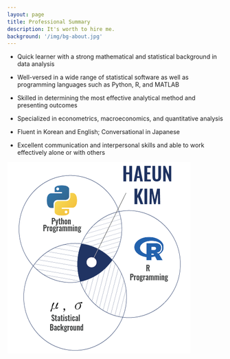 ```yaml
---
layout: page
title: Professional Summary
description: It's worth to hire me.
background: '/img/bg-about.jpg'
---
```


- Quick learner with a strong mathematical and statistical background in data analysis

- Well-versed in a wide range of statistical software as well as programming languages such as Python, R, and MATLAB

- Skilled in determining the most effective analytical method and presenting outcomes

- Specialized in econometrics, macroeconomics, and quantitative analysis

- Fluent in Korean and English; Conversational in Japanese

- Excellent communication and interpersonal skills and able to work effectively alone or with others

![Diagram](/img/vd.png)


